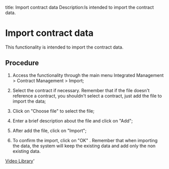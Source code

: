 title: Import contract data
Description:Is intended to import the contract data. 
# Import contract data
This functionality is intended to import the contract data.

Procedure
-------------

1.  Access the functionality through the main menu Integrated Management \>
    Contract Management \> Import;

2.  Select the contract if necessary. Remember that if the file doesn't
    reference a contract, you shouldn't select a contract, just add the file to
    import the data;

3.  Click on "Choose file" to select the file;

4.  Enter a brief description about the file and click on "Add";

5.  After add the file, click on "Import";

6.  To confirm the import, click on "OK" . Remember that when importing the
    data, the system will keep the existing data and add only the non existing
    data.

<i class='fa fa-youtube-play  fa-2x' style='color:#97ce17;vertical-align: middle;'> </i> [Video Library](https://www.youtube.com/playlist?list=PLB5qK2uzf2ROEeoHh3EbsZJxjr9hJSLIV)'

<!-- !!! tip "About"

    <b>Product/Version:</b> CITSmart | 9.00 &nbsp;&nbsp;
    <b>Updated:</b>01/07/2019 – Larissa Lourenço
